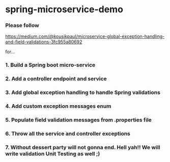 # spring-microservice-demo
### Please follow
https://medium.com/@kousikpaul/microservice-global-exception-handling-and-field-validations-3fc955a80692

for...

### 1. Build a Spring boot micro-service
### 2. Add a controller endpoint and service
### 3. Add global exception handling to handle Spring validations
### 4. Add custom exception messages enum
### 5. Populate field validation messages from .properties file
### 6. Throw all the service and controller exceptions
### 7. Without dessert party will not gonna end. Hell yah!! We will write validation Unit Testing as well ;)
